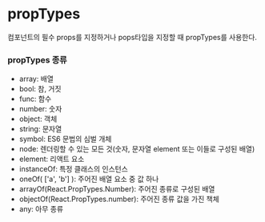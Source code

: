 # propTypes

컴포넌트의 필수 props를 지정하거나 pops타입을 지정할 때 propTypes를 사용한다.

### propTypes 종류

- array: 배열
- bool: 참, 거짓
- func: 함수
- number: 숫자
- object: 객체
- string: 문자열
- symbol: ES6 문법의 심벌 개체
- node: 렌더링할 수 있는 모든 것(숫자, 문자열 element 또는 이들로 구성된 배열)
- element: 리액트 요소
- instanceOf: 특정 클래스의 인스턴스
- oneOf( ['a', 'b'] ): 주어진 배열 요소 중 값 하나
- arrayOf(React.PropTypes.Number): 주어진 종류로 구성된 배열
- objectOf(React.PropTypes.number): 주어진 종류 값을 가진 책체
- any: 아무 종류

